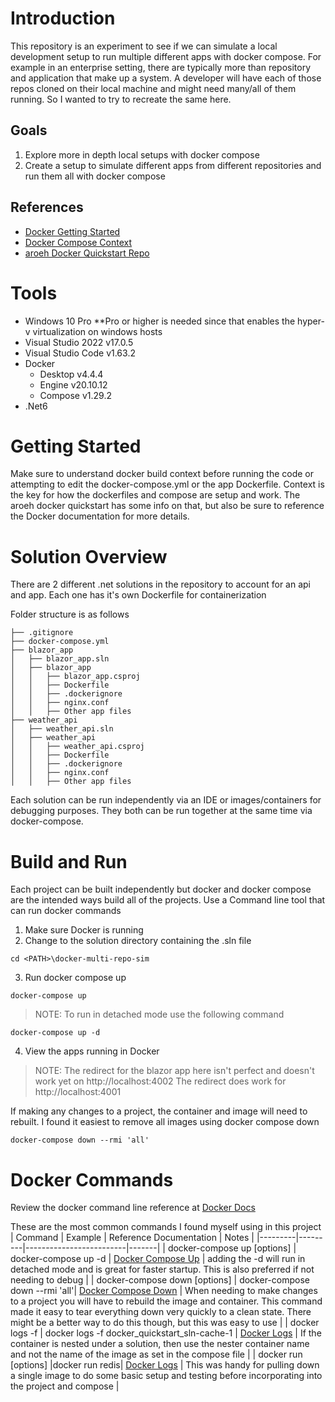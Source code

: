# Introduction

This repository is an experiment to see if we can simulate a local development setup to run multiple different apps with docker compose.  For example in an enterprise setting, there are typically more than repository and application that make up a system.  A developer will have each of those repos cloned on their local machine and might need many/all of them running.  So I wanted to try to recreate the same here.

## Goals

1. Explore more in depth local setups with docker compose
2. Create a setup to simulate different apps from different repositories and run them all with docker compose

## References

- [Docker Getting Started](https://docs.docker.com/get-started/)
- [Docker Compose Context](https://docs.docker.com/compose/compose-file/compose-file-v3/#context)
- [aroeh Docker Quickstart Repo](https://github.com/aroeh/docker-quickstart)

# Tools

- Windows 10 Pro **Pro or higher is needed since that enables the hyper-v virtualization on windows hosts
- Visual Studio 2022 v17.0.5
- Visual Studio Code v1.63.2
- Docker
    - Desktop v4.4.4
    - Engine v20.10.12
    - Compose v1.29.2
- .Net6

# Getting Started

Make sure to understand docker build context before running the code or attempting to edit the docker-compose.yml or the app Dockerfile.  Context is the key for how the dockerfiles and compose are setup and work.  The aroeh docker quickstart has some info on that, but also be sure to reference the Docker documentation for more details.

# Solution Overview

There are 2 different .net solutions in the repository to account for an api and app.  Each one has it's own Dockerfile for containerization

Folder structure is as follows
```
├── .gitignore
├── docker-compose.yml
├── blazor_app
│   ├── blazor_app.sln
│   ├── blazor_app
│   │   ├── blazor_app.csproj
│   │   ├── Dockerfile
│   │   ├── .dockerignore
│   │   ├── nginx.conf
│   │   ├── Other app files
├── weather_api
│   ├── weather_api.sln
│   ├── weather_api
│   │   ├── weather_api.csproj
│   │   ├── Dockerfile
│   │   ├── .dockerignore
│   │   ├── nginx.conf
│   │   ├── Other app files
```

Each solution can be run independently via an IDE or images/containers for debugging purposes.  They both can be run together at the same time via docker-compose.

# Build and Run

Each project can be built independently but docker and docker compose are the intended ways build all of the projects.  Use a Command line tool that can run docker commands

1. Make sure Docker is running
2. Change to the solution directory containing the .sln file
```
cd <PATH>\docker-multi-repo-sim
```
3. Run docker compose up
```
docker-compose up
```

> NOTE: To run in detached mode use the following command
```
docker-compose up -d
```

4. View the apps running in Docker

> NOTE: The redirect for the blazor app here isn't perfect and doesn't work yet on http://localhost:4002
> The redirect does work for http://localhost:4001

If making any changes to a project, the container and image will need to rebuilt.  I found it easiest to remove all images using docker compose down
```
docker-compose down --rmi 'all'
```

# Docker Commands

Review the docker command line reference at [Docker Docs](https://docs.docker.com/reference/)

These are the most common commands I found myself using in this project
| Command | Example | Reference Documentation | Notes |
|---------|---------|-------------------------|-------|
| docker-compose up [options] | docker-compose up -d | [Docker Compose Up](https://docs.docker.com/compose/reference/up/) | adding the -d will run in detached mode and is great for faster startup.  This is also preferred if not needing to debug |
| docker-compose down [options] | docker-compose down --rmi 'all'| [Docker Compose Down](https://docs.docker.com/compose/reference/down/) | When needing to make changes to a project you will have to rebuild the image and container.  This command made it easy to tear everything down very quickly to a clean state.  There might be a better way to do this though, but this was easy to use |
| docker logs -f <container-name> | docker logs -f docker_quickstart_sln-cache-1 | [Docker Logs](https://docs.docker.com/engine/reference/commandline/logs/) | If the container is nested under a solution, then use the nester container name and not the name of the image as set in the compose file |
| docker run [options] <image-name> |docker run redis| [Docker Logs](https://docs.docker.com/engine/reference/commandline/logs/) | This was handy for pulling down a single image to do some basic setup and testing before incorporating into the project and compose |